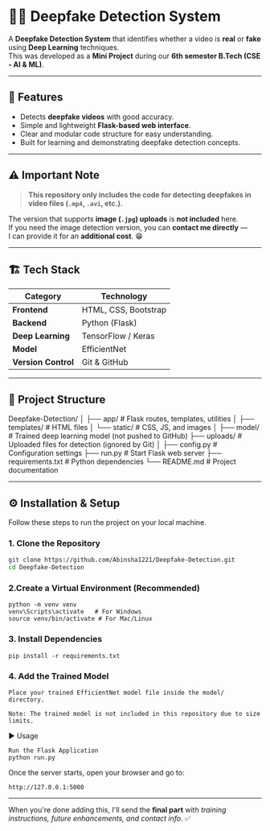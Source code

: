# 🕵️‍♂️ Deepfake Detection System

A **Deepfake Detection System** that identifies whether a video is **real** or **fake** using **Deep Learning** techniques.  
This was developed as a **Mini Project** during our **6th semester B.Tech (CSE - AI & ML)**.

---

## 🌟 Features
- Detects **deepfake videos** with good accuracy.  
- Simple and lightweight **Flask-based web interface**.  
- Clear and modular code structure for easy understanding.  
- Built for learning and demonstrating deepfake detection concepts.

---

## ⚠️ Important Note
> **This repository only includes the code for detecting deepfakes in video files (`.mp4`, `.avi`, etc.).**

The version that supports **image (`.jpg`) uploads** is **not included** here.  
If you need the image detection version, you can **contact me directly** —  
I can provide it for an **additional cost**. 😁

---

## 🏗️ Tech Stack

| **Category**         | **Technology**              |
|----------------------|------------------------------|
| **Frontend**         | HTML, CSS, Bootstrap         |
| **Backend**          | Python (Flask)               |
| **Deep Learning**    | TensorFlow / Keras           |
| **Model**            | EfficientNet                 |
| **Version Control**  | Git & GitHub                  |

---

## 📂 Project Structure

Deepfake-Detection/
│
├── app/ # Flask routes, templates, utilities
│ ├── templates/ # HTML files
│ └── static/ # CSS, JS, and images
│
├── model/ # Trained deep learning model (not pushed to GitHub)
├── uploads/ # Uploaded files for detection (ignored by Git)
│
├── config.py # Configuration settings
├── run.py # Start Flask web server
├── requirements.txt # Python dependencies
└── README.md # Project documentation

---

## ⚙️ Installation & Setup

Follow these steps to run the project on your local machine.

### **1. Clone the Repository**
```bash
git clone https://github.com/Abinsha1221/Deepfake-Detection.git
cd Deepfake-Detection
```
### **2.Create a Virtual Environment (Recommended)**
```
python -m venv venv
venv\Scripts\activate   # For Windows
source venv/bin/activate # For Mac/Linux
```
### **3. Install Dependencies**
```
pip install -r requirements.txt
```
### **4. Add the Trained Model**
```
Place your trained EfficientNet model file inside the model/ directory.

Note: The trained model is not included in this repository due to size limits.
```
▶️ Usage
```
Run the Flask Application
python run.py
```
Once the server starts, open your browser and go to:
```
http://127.0.0.1:5000
```
---
When you're done adding this, I'll send the **final part** with *training instructions, future enhancements, and contact info*. ✅

